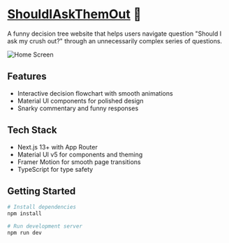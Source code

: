 # [ShouldIAskThemOut](https://shouldiask.vercel.app/) 🌹

A funny decision tree website that helps users navigate question "Should I ask my crush out?" through an unnecessarily complex series of questions.

![Home Screen]()

## Features

- Interactive decision flowchart with smooth animations
- Material UI components for polished design
- Snarky commentary and funny responses

## Tech Stack

- Next.js 13+ with App Router
- Material UI v5 for components and theming
- Framer Motion for smooth page transitions
- TypeScript for type safety

## Getting Started

```bash
# Install dependencies
npm install

# Run development server
npm run dev
```
